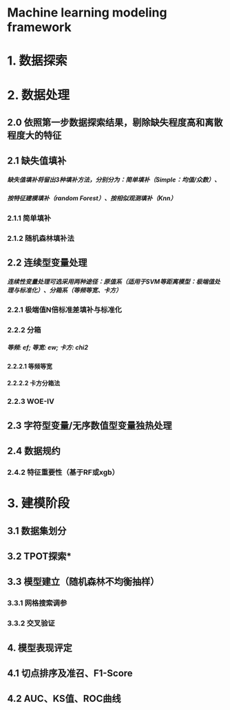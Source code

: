 # Machine learning modeling framework

# 1. 数据探索


# 2. 数据处理 
## 2.0 依照第一步数据探索结果，剔除缺失程度高和离散程度大的特征
    
## 2.1 缺失值填补 
##### 缺失值填补将留出3种填补方法，分别分为：简单填补（Simple：均值/众数）、
##### 按特征建模填补（random Forest）、按相似观测填补（Knn）

### 2.1.1 简单填补
### 2.1.2 随机森林填补法

## 2.2 连续型变量处理
##### 连续性变量处理可选采用两种途径：原值系（适用于SVM等距离模型：极端值处理与标准化）、分箱系（等频等宽、卡方）

### 2.2.1 极端值N倍标准差填补与标准化

### 2.2.2 分箱
##### 等频: ef; 等宽: ew; 卡方: chi2
#### 2.2.2.1 等频等宽
#### 2.2.2.2 卡方分箱法

### 2.2.3 WOE-IV

## 2.3 字符型变量/无序数值型变量独热处理

## 2.4 数据规约
### 2.4.2 特征重要性（基于RF或xgb）


# 3. 建模阶段
## 3.1 数据集划分
## 3.2 TPOT探索*
## 3.3 模型建立（随机森林不均衡抽样）
### 3.3.1 网格搜索调参
### 3.3.2 交叉验证

## 4. 模型表现评定

## 4.1 切点排序及准召、F1-Score
## 4.2 AUC、KS值、ROC曲线
